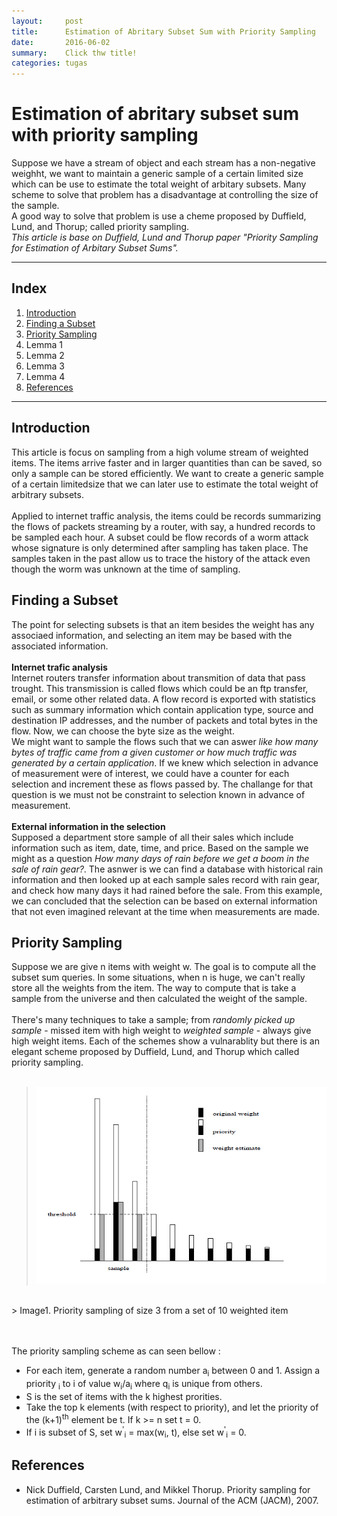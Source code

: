 ```yaml
---
layout:     post
title:      Estimation of Abritary Subset Sum with Priority Sampling
date:       2016-06-02
summary:    Click thw title!
categories: tugas
---
```


# Estimation of abritary subset sum with priority sampling

Suppose we have a stream of object and each stream has a non-negative weighht, we want to maintain a generic sample of a certain limited size which can be use to estimate the total weight of arbitary subsets.
Many scheme to solve that problem has a disadvantage at controlling the size of the sample. 
<br>
A good way to solve that problem is use a cheme proposed by Duffield, Lund, and Thorup; called priority sampling.
<br>
_This article is base on Duffield, Lund and Thorup paper "Priority Sampling for Estimation of Arbitary Subset Sums"._

---
## Index

1. [Introduction](#introduction)
2. [Finding a Subset](#finding-a-subset)
3. [Priority Sampling](#priority-sampling)
  1. Lemma 1
  2. Lemma 2
  3. Lemma 3
  4. Lemma 4
4. [References](#references)

---

## Introduction

This article is focus on sampling from a high volume stream of weighted items. The items arrive faster and in larger quantities than can be saved, so only a sample can be stored efficiently. We want to create a generic sample of a certain limitedsize that we can later use to estimate the total weight of arbitrary subsets. 
<br><br>
Applied to internet traffic analysis, the items could be records summarizing the flows of packets streaming by a router, with say, a hundred records to be sampled each hour. A subset could be flow records of a worm attack whose signature is only determined after sampling has taken place. The samples taken in the past allow us to trace the history of the attack even though the worm was unknown at the time of sampling.

## Finding a Subset

The point for selecting subsets is that an item besides the weight has any associaed information, and selecting an item may be based with the associated information. 
<br><br>
**Internet trafic analysis**
<br>
Internet routers transfer information about transmition of data that pass trought. This transmission is called flows which could be an ftp transfer, email, or some other related data. A flow record is exported with statistics such as summary information which contain application type, source and destination IP addresses, and the number of packets and total bytes in the flow. Now, we can choose the byte size as the weight.
<br>
We might want to sample the flows such that we can aswer _like how many bytes of traffic came from a given customer or how much traffic was generated by a certain application_. If we knew which selection in advance of measurement were of interest, we could have a counter for each selection and increment these as flows passed by. The challange for that question is we must not be constraint to selection known in advance of measurement.
<br><br>
**External information in the selection**
<br>
Supposed a department store sample of all their sales which include information such as item, date, time, and price. Based on the sample we might as a question _How many days of rain before we get a boom in the sale of rain gear?_. The asnwer is we can find a database with historical rain information and then looked up at each sample sales record with rain gear, and check how many days it had rained before the sale. From this example, we can concluded that the selection can be based on external information that not even imagined relevant at the time when measurements are made.

## Priority Sampling

Suppose we are give n items with weight w. The goal is to compute all the subset sum queries. In some situations, when n is huge, we can't really store all the weights from the item. The way to compute that is take a sample from the universe and then calculated the weight of the sample. 
<br><br>
There's many techniques to take a sample; from *randomly picked up sample* - missed item with high weight to *weighted sample* - always give high weight items. Each of the schemes show a vulnarablity but there is an elegant scheme proposed by Duffield, Lund, and Thorup which called priority sampling.
<br><br>
> ![Image1](https://github.com/MalvinJu/MalvinJu.github.io/blob/MalvinJu-patch-1/1.PNG)

<br>
> Image1. Priority sampling of size 3 from a set of 10 weighted item

<br><br>
The priority sampling scheme as can seen bellow :

* For each item, generate a random number a<sub>i</sub> between 0 and 1. Assign a priority  <sub>i</sub> to i of value w<sub>i</sub>/a<sub>i</sub> where q<sub>i</sub> is unique from others.
* S is the set of items with the k highest prorities.
* Take the top k elements (with respect to priority), and let the priority of the (k+1)<sup>th</sup> element be t. If k >= n set t = 0.
* If i is subset of S, set w<sup>'</sup><sub>i</sub> = max(w<sub>i</sub>, t), else set w<sup>'</sup><sub>i</sub> = 0.


## References

* Nick Duffield, Carsten Lund, and Mikkel Thorup. Priority sampling for estimation of arbitrary subset sums. Journal of the ACM (JACM), 2007.
